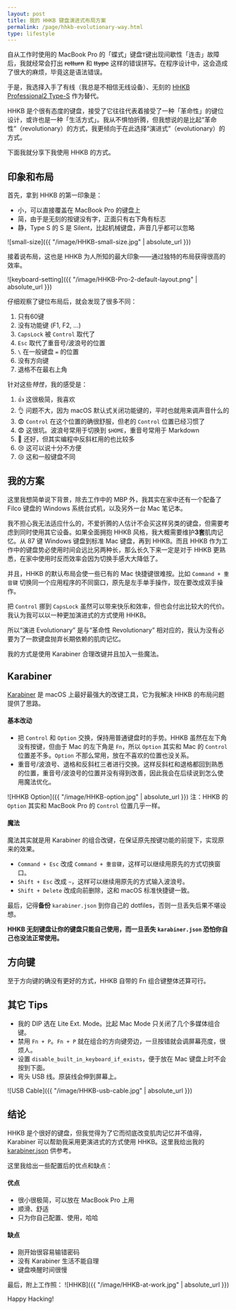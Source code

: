 ```yaml
---
layout: post
title: 我的 HHKB 键盘演进式布局方案
permalink: /page/hhkb-evolutionary-way.html
type: lifestyle
---
```


自从工作时使用的 MacBook Pro 的「蝶式」键盘`T`键出现间歇性「连击」故障后，我就经常会打出 ~~retturn~~ 和 ~~ttype~~ 这样的错误拼写。在程序设计中，这会造成了很大的麻烦，毕竟这是语法错误。

于是，我选择入手了有线（我总是不相信无线设备）、无刻的 [HHKB Professional2 Type-S](http://www.pfu.fujitsu.com/hhkeyboard/type-s/) 作为替代。

HHKB 是个很有态度的键盘，接受了它往往代表着接受了一种「革命性」的键位设计，或许也是一种「生活方式」。我从不惧怕折腾，但我想说的是比起“革命性”（revolutionary）的方式，我更倾向于在此选择“演进式”（evolutionary）的方式。

下面我就分享下我使用 HHKB 的方式。

## 印象和布局

首先，拿到 HHKB 的第一印象是：

* 小，可以直接覆盖在 MacBook Pro 的键盘上
* 简，由于是无刻的按键没有字，正面只有右下角有标志
* 静，Type S 的 S 是 Silent，比起机械键盘，声音几乎都可以忽略

![small-size]({{ "/image/HHKB-small-size.jpg" | absolute_url }})

接着说布局，这也是 HHKB 为人所知的最大印象——通过独特的布局获得很高的效率。

![keyboard-setting]({{ "/image/HHKB-Pro-2-default-layout.png" | absolute_url }})

仔细观察了键位布局后，就会发现了很多不同：

1. 只有60键
2. 没有功能键 (F1, F2, ...)
3. `CapsLock` 被 `Control` 取代了
4. `Esc` 取代了重音号/波浪号的位置
5. `\` 在一般键盘 `=` 的位置
6. 没有方向键
7. 退格不在最右上角

针对这些*特性*，我的感受是：

1. 👍 这很极简，我喜欢
2. 👌 问题不大，因为 macOS 默认式关闭功能键的，平时也就用来调声音什么的
3. 😨 `Control` 在这个位置的确很舒服，但老的 `Control` 位置已经习惯了
4. 😨 这很坑。波浪号常用于切换到 `$HOME`，重音号常用于 Markdown
5. 🤷 还好，但其实编程中反斜杠用的也比较多
6. 😢 这可以说十分不方便
7. 😢 这和一般键盘不同

## 我的方案

这里我想简单说下背景，除去工作中的 MBP 外，我其实在家中还有一个配备了 Filco 键盘的 Windows 系统台式机，以及另外一台 Mac 笔记本。

我不担心我无法适应什么的，不爱折腾的人估计不会买这样另类的键盘，但需要考虑到同时使用其它设备。如果全面拥抱 HHKB 风格，我大概需要维护**3套**肌肉记忆。从 87 键 Windows 键盘到标准 Mac 键盘，再到 HHKB。而且 HHKB 作为工作中的键盘势必使用时间会远比另两种长，那么长久下来一定是对于 HHKB 更熟悉，在家中使用时反而效率会因为切换手感大大降低了。

并且，HHKB 的默认布局会使一些已有的 Mac 快捷键很难按。比如 `Command + 重音键` 切换同一个应用程序的不同窗口，原先是左手单手操作，现在要改成双手操作。

把 `Control` 挪到 `CapsLock` 虽然可以带来快乐和效率，但也会付出比较大的代价。我认为我可以以一种更加演进式的方式使用 HHKB。

所以“演进 Evolutionary” 是与“革命性 Revolutionary” 相对应的，我认为没有必要为了一款键盘抛弃长期依赖的肌肉记忆。

我的方式是使用 Karabiner 合理改键并且加入一些魔法。

## Karabiner

[Karabiner](https://pqrs.org/osx/karabiner/) 是 macOS 上最好最强大的改键工具，它为我解决 HHKB 的布局问题提供了思路。

#### 基本改动

* 把 `Control` 和 `Option` 交换，保持用普通键盘时的手势。HHKB 虽然在左下角没有按键，但由于 Mac 的左下角是 `Fn`，所以 `Option` 其实和 Mac 的 `Control` 位置差不多。`Option` 不那么常用，放在不喜欢的位置也没关系。
* 重音号/波浪号、退格和反斜杠三者进行交换。这样反斜杠和退格都回到熟悉的位置，重音号/波浪号的位置并没有得到改善，因此我会在后续说到怎么使用魔法优化。

![HHKB Option]({{ "/image/HHKB-option.jpg" | absolute_url }})
注：HHKB 的 `Option` 其实和 MacBook Pro 的 `Control` 位置几乎一样。

#### 魔法

魔法其实就是用 Karabiner 的组合改键，在保证原先按键功能的前提下，实现原来的效果。

* `Command + Esc` 改成 `Command + 重音键`，这样可以继续用原先的方式切换窗口。
* `Shift + Esc` 改成 `~`，这样可以继续用原先的方式输入波浪号。
* `Shift + Delete` 改成向前删除，这和 macOS 标准快捷键一致。

最后，记得**备份** `karabiner.json` 到你自己的 dotfiles，否则一旦丢失后果不堪设想。

**HHKB 无刻键盘让你的键盘只能自己使用，而一旦丢失 `karabiner.json` 恐怕你自己也没法正常使用。**

## 方向键

至于方向键的确没有更好的方式，HHKB 自带的 Fn 组合键整体还算可行。

## 其它 Tips

* 我的 DIP 选在 Lite Ext. Mode。比起 Mac Mode 只关闭了几个多媒体组合键。
* 禁用 `Fn + P`。`Fn + P` 就在组合的方向键旁边，一旦按错就会调屏幕亮度，很烦人。
* 设置 `disable_built_in_keyboard_if_exists`，便于放在 Mac 键盘上时不会按到下面。
* 弯头 USB 线。原装线会伸到屏幕上。

![USB Cable]({{ "/image/HHKB-usb-cable.jpg" | absolute_url }})

## 结论

HHKB 是个很好的键盘，但我觉得为了它而彻底改变肌肉记忆并不值得，Karabiner 可以帮助我采用更演进式的方式使用 HHKB。这里我给出我的 [karabiner.json](https://github.com/crispgm/dotfiles/blob/master/macOS/karabiner.json) 供参考。

这里我给出一些配置后的优点和缺点：

#### 优点

* 很小很极简，可以放在 MacBook Pro 上用
* 顺滑、舒适
* 只为你自己配置、使用，哈哈

#### 缺点

* 刚开始很容易输错密码
* 没有 Karabiner 生活不能自理
* 键盘唤醒时间很慢

最后，附上工作照：
![HHKB]({{ "/image/HHKB-at-work.jpg" | absolute_url }})

Happy Hacking!
